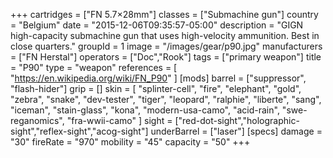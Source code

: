 +++
cartridges = ["FN 5.7×28mm"]
classes = ["Submachine gun"]
country = "Belgium"
date = "2015-12-06T09:35:57-05:00"
description = "GIGN high-capacity submachine gun that uses high-velocity ammunition. Best in close quarters."
groupId = 1
image = "/images/gear/p90.jpg"
manufacturers = ["FN Herstal"]
operators = ["Doc","Rook"]
tags = ["primary weapon"]
title = "P90"
type = "weapon"
references = [
  "https://en.wikipedia.org/wiki/FN_P90"
]
[mods]
  barrel = ["suppressor", "flash-hider"]
  grip = []
  skin = [
    "splinter-cell",
    "fire",
    "elephant",
    "gold",
    "zebra",
    "snake",
    "dev-tester",
    "tiger",
    "leopard",
    "ralphie",
    "liberte",
    "sang",
    "iceman",
    "stain-glass",
    "kona",
    "modern-usa-camo",
    "acid-rain",
    "swe-reganomics",
    "fra-wwii-camo"
  ]
  sight = ["red-dot-sight","holographic-sight","reflex-sight","acog-sight"]
  underBarrel = ["laser"]
[specs]
  damage = "30"
  fireRate = "970"
  mobility = "45"
  capacity = "50"
+++
